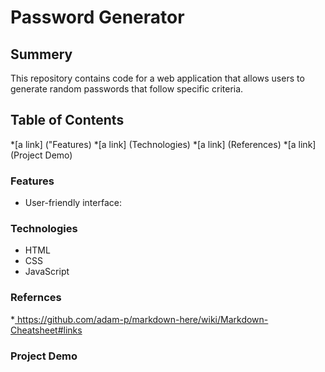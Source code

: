 # Password Generator

## Summery

This repository contains code for a web application that allows users to generate random passwords that follow specific criteria.

## Table of Contents

*[a link] ("Features)
*[a link] (Technologies)
*[a link] (References)
*[a link] (Project Demo)

### Features

* User-friendly interface:

### Technologies

* HTML
* CSS
* JavaScript

### Refernces

*[
](https://github.com/adam-p/markdown-here/wiki/Markdown-Cheatsheet#links)https://github.com/adam-p/markdown-here/wiki/Markdown-Cheatsheet#links
### Project Demo


